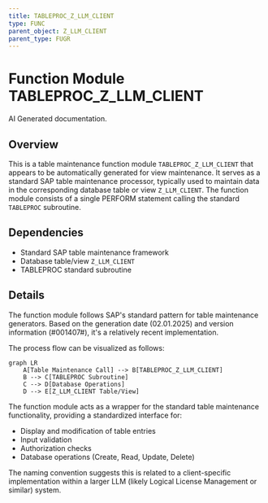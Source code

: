 ```yaml
---
title: TABLEPROC_Z_LLM_CLIENT
type: FUNC
parent_object: Z_LLM_CLIENT
parent_type: FUGR
---
```


# Function Module TABLEPROC_Z_LLM_CLIENT

AI Generated documentation.

## Overview

This is a table maintenance function module `TABLEPROC_Z_LLM_CLIENT` that appears to be automatically generated for view maintenance. It serves as a standard SAP table maintenance processor, typically used to maintain data in the corresponding database table or view `Z_LLM_CLIENT`. The function module consists of a single PERFORM statement calling the standard `TABLEPROC` subroutine.

## Dependencies

- Standard SAP table maintenance framework
- Database table/view `Z_LLM_CLIENT`
- TABLEPROC standard subroutine

## Details

The function module follows SAP's standard pattern for table maintenance generators. Based on the generation date (02.01.2025) and version information (#001407#), it's a relatively recent implementation.

The process flow can be visualized as follows:

```mermaid
graph LR
    A[Table Maintenance Call] --> B[TABLEPROC_Z_LLM_CLIENT]
    B --> C[TABLEPROC Subroutine]
    C --> D[Database Operations]
    D --> E[Z_LLM_CLIENT Table/View]
```

The function module acts as a wrapper for the standard table maintenance functionality, providing a standardized interface for:

- Display and modification of table entries
- Input validation
- Authorization checks
- Database operations (Create, Read, Update, Delete)

The naming convention suggests this is related to a client-specific implementation within a larger LLM (likely Logical License Management or similar) system.
